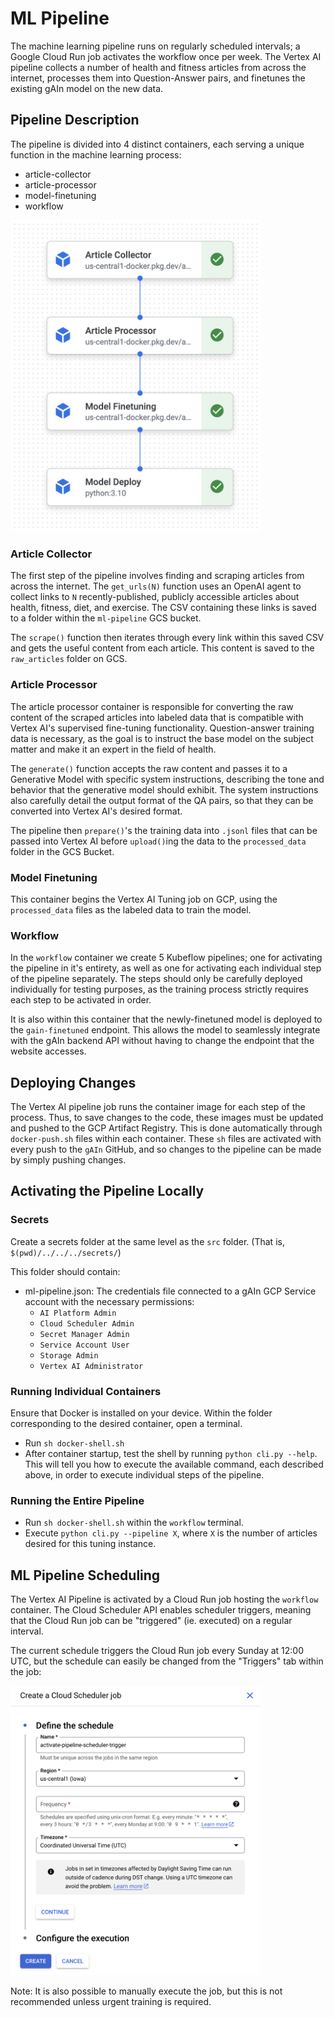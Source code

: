 # ML Pipeline

The machine learning pipeline runs on regularly scheduled intervals; a Google Cloud Run job activates the workflow once per week. The Vertex AI pipeline collects a number of health and fitness articles from across the internet, processes them into Question-Answer pairs, and finetunes the existing gAIn model on the new data.

## Pipeline Description

The pipeline is divided into 4 distinct containers, each serving a unique function in the machine learning process:
- article-collector
- article-processor
- model-finetuning
- workflow

<img src="../../images/pipeline.png"  width="400">

### Article Collector

The first step of the pipeline involves finding and scraping articles from across the internet. The `get_urls(N)` function uses an OpenAI agent to collect links to `N` recently-published, publicly accessible articles about health, fitness, diet, and exercise. The CSV containing these links is saved to a folder within the `ml-pipeline` GCS bucket.

The `scrape()` function then iterates through every link within this saved CSV and gets the useful content from each article. This content is saved to the `raw_articles` folder on GCS.

### Article Processor

The article processor container is responsible for converting the raw content of the scraped articles into labeled data that is compatible with Vertex AI's supervised fine-tuning functionality. Question-answer training data is necessary, as the goal is to instruct the base model on the subject matter and make it an expert in the field of health.

The `generate()` function accepts the raw content and passes it to a Generative Model with specific system instructions, describing the tone and behavior that the generative model should exhibit. The system instructions also carefully detail the output format of the QA pairs, so that they can be converted into Vertex AI's desired format.

The pipeline then `prepare()`'s the training data into `.jsonl` files that can be passed into Vertex AI before `upload()`ing the data to the `processed_data` folder in the GCS Bucket.

### Model Finetuning

This container begins the Vertex AI Tuning job on GCP, using the `processed_data` files as the labeled data to train the model.

### Workflow

In the `workflow` container we create 5 Kubeflow pipelines; one for activating the pipeline in it's entirety, as well as one for activating each individual step of the pipeline separately. The steps should only be carefully deployed individually for testing purposes, as the training process strictly requires each step to be activated in order.

It is also within this container that the newly-finetuned model is deployed to the `gain-finetuned` endpoint. This allows the model to seamlessly integrate with the gAIn backend API without having to change the endpoint that the website accesses.

## Deploying Changes

The Vertex AI pipeline job runs the container image for each step of the process. Thus, to save changes to the code, these images must be updated and pushed to the GCP Artifact Registry. This is done automatically through `docker-push.sh` files within each container. These `sh` files are activated with every push to the `gAIn` GitHub, and so changes to the pipeline can be made by simply pushing changes.

## Activating the Pipeline Locally

### Secrets

Create a secrets folder at the same level as the `src` folder. (That is, `$(pwd)/../../../secrets/`)

This folder should contain:
 - ml-pipeline.json: The credentials file connected to a gAIn GCP Service account with the necessary permissions:
    - `AI Platform Admin`
    - `Cloud Scheduler Admin`
    - `Secret Manager Admin`
    - `Service Account User`
    - `Storage Admin`
    - `Vertex AI Administrator`

### Running Individual Containers

Ensure that Docker is installed on your device. Within the folder corresponding to the desired container, open a terminal.

- Run `sh docker-shell.sh`
- After container startup, test the shell by running `python cli.py --help`. This will tell you how to execute the available command, each described above, in order to execute individual steps of the pipeline.

### Running the Entire Pipeline

- Run `sh docker-shell.sh` within the `workflow` terminal.
- Execute `python cli.py --pipeline X`, where `X` is the number of articles desired for this tuning instance.

## ML Pipeline Scheduling

The Vertex AI Pipeline is activated by a Cloud Run job hosting the `workflow` container. The Cloud Scheduler API enables scheduler triggers, meaning that the Cloud Run job can be "triggered" (ie. executed) on a regular interval.

The current schedule triggers the Cloud Run job every Sunday at 12:00 UTC, but the schedule can easily be changed from the "Triggers" tab within the job:

<img src="../../images/scheduler.png"  width="400">


Note: It is also possible to manually execute the job, but this is not recommended unless urgent training is required.

